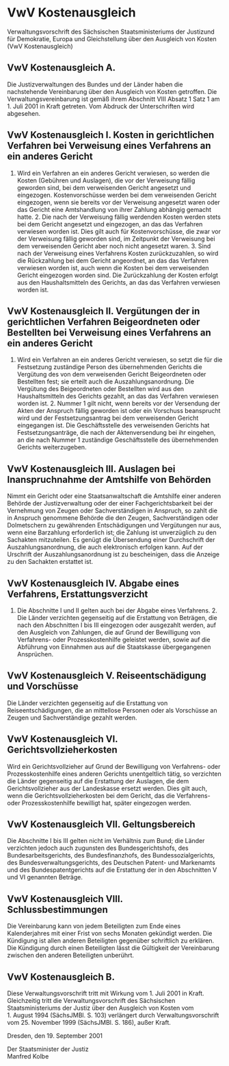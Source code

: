 # VwV Kostenausgleich

Verwaltungsvorschrift des Sächsischen Staatsministeriums der Justizund für Demokratie, Europa und Gleichstellung über den Ausgleich von Kosten (VwV Kostenausgleich)

## VwV Kostenausgleich A.

Die Justizverwaltungen des Bundes und der Länder haben die nachstehende Vereinbarung über den Ausgleich von Kosten getroffen. Die Verwaltungsvereinbarung ist gemäß ihrem Abschnitt VIII Absatz 1 Satz 1 am 1. Juli 2001 in Kraft getreten. Vom Abdruck der Unterschriften wird abgesehen.


## VwV Kostenausgleich I. Kosten in gerichtlichen Verfahren bei Verweisung eines Verfahrens an ein anderes Gericht

1. Wird ein Verfahren an ein anderes Gericht verwiesen, so werden die Kosten (Gebühren und Auslagen), die vor der Verweisung fällig geworden sind, bei dem verweisenden Gericht angesetzt und eingezogen. Kostenvorschüsse werden bei dem verweisenden Gericht eingezogen, wenn sie bereits vor der Verweisung angesetzt waren oder das Gericht eine Amtshandlung von ihrer Zahlung abhängig gemacht hatte. 2. Die nach der Verweisung fällig werdenden Kosten werden stets bei dem Gericht angesetzt und eingezogen, an das das Verfahren verwiesen worden ist. Dies gilt auch für Kostenvorschüsse, die zwar vor der Verweisung fällig geworden sind, im Zeitpunkt der Verweisung bei dem verweisenden Gericht aber noch nicht angesetzt waren. 3. Sind nach der Verweisung eines Verfahrens Kosten zurückzuzahlen, so wird die Rückzahlung bei dem Gericht angeordnet, an das das Verfahren verwiesen worden ist, auch wenn die Kosten bei dem verweisenden Gericht eingezogen worden sind. Die Zurückzahlung der Kosten erfolgt aus den Haushaltsmitteln des Gerichts, an das das Verfahren verwiesen worden ist. 
## VwV Kostenausgleich II. Vergütungen der in gerichtlichen Verfahren Beigeordneten oder Bestellten bei Verweisung eines Verfahrens an ein anderes Gericht

1. Wird ein Verfahren an ein anderes Gericht verwiesen, so setzt die für die Festsetzung zuständige Person des übernehmenden Gerichts die Vergütung des von dem verweisenden Gericht Beigeordneten oder Bestellten fest; sie erteilt auch die Auszahlungsanordnung. Die Vergütung des Beigeordneten oder Bestellten wird aus den Haushaltsmitteln des Gerichts gezahlt, an das das Verfahren verwiesen worden ist. 2. Nummer 1 gilt nicht, wenn bereits vor der Versendung der Akten der Anspruch fällig geworden ist oder ein Vorschuss beansprucht wird und der Festsetzungsantrag bei dem verweisenden Gericht eingegangen ist. Die Geschäftsstelle des verweisenden Gerichts hat Festsetzungsanträge, die nach der Aktenversendung bei ihr eingehen, an die nach Nummer 1 zuständige Geschäftsstelle des übernehmenden Gerichts weiterzugeben. 
## VwV Kostenausgleich III. Auslagen bei Inanspruchnahme der Amtshilfe von Behörden

Nimmt ein Gericht oder eine Staatsanwaltschaft die Amtshilfe einer anderen Behörde der Justizverwaltung oder der einer Fachgerichtsbarkeit bei der Vernehmung von Zeugen oder Sachverständigen in Anspruch, so zahlt die in Anspruch genommene Behörde die den Zeugen, Sachverständigen oder Dolmetschern zu gewährenden Entschädigungen und Vergütungen nur aus, wenn eine Barzahlung erforderlich ist; die Zahlung ist unverzüglich zu den Sachakten mitzuteilen. Es genügt die Übersendung einer Durchschrift der Auszahlungsanordnung, die auch elektronisch erfolgen kann. Auf der Urschrift der Auszahlungsanordnung ist zu bescheinigen, dass die Anzeige zu den Sachakten erstattet ist.


## VwV Kostenausgleich IV. Abgabe eines Verfahrens, Erstattungsverzicht

1. Die Abschnitte I und II gelten auch bei der Abgabe eines Verfahrens. 2. Die Länder verzichten gegenseitig auf die Erstattung von Beträgen, die nach den Abschnitten I bis III eingezogen oder ausgezahlt werden, auf den Ausgleich von Zahlungen, die auf Grund der Bewilligung von Verfahrens- oder Prozesskostenhilfe geleistet werden, sowie auf die Abführung von Einnahmen aus auf die Staatskasse übergegangenen Ansprüchen. 
## VwV Kostenausgleich V. Reiseentschädigung und Vorschüsse

Die Länder verzichten gegenseitig auf die Erstattung von Reiseentschädigungen, die an mittellose Personen oder als Vorschüsse an Zeugen und Sachverständige gezahlt werden.


## VwV Kostenausgleich VI. Gerichtsvollzieherkosten

Wird ein Gerichtsvollzieher auf Grund der Bewilligung von Verfahrens- oder Prozesskostenhilfe eines anderen Gerichts unentgeltlich tätig, so verzichten die Länder gegenseitig auf die Erstattung der Auslagen, die dem Gerichtsvollzieher aus der Landeskasse ersetzt werden. Dies gilt auch, wenn die Gerichtsvollzieherkosten bei dem Gericht, das die Verfahrens- oder Prozesskostenhilfe bewilligt hat, später eingezogen werden.


## VwV Kostenausgleich VII. Geltungsbereich

Die Abschnitte I bis III gelten nicht im Verhältnis zum Bund; die Länder verzichten jedoch auch zugunsten des Bundesgerichtshofs, des Bundesarbeitsgerichts, des Bundesfinanzhofs, des Bundessozialgerichts, des Bundesverwaltungsgerichts, des Deutschen Patent- und Markenamts und des Bundespatentgerichts auf die Erstattung der in den Abschnitten V und VI genannten Beträge.


## VwV Kostenausgleich VIII. Schlussbestimmungen

Die Vereinbarung kann von jedem Beteiligten zum Ende eines Kalenderjahres mit einer Frist von sechs Monaten gekündigt werden. Die Kündigung ist allen anderen Beteiligten gegenüber schriftlich zu erklären. Die Kündigung durch einen Beteiligten lässt die Gültigkeit der Vereinbarung zwischen den anderen Beteiligten unberührt.


## VwV Kostenausgleich B.

Diese Verwaltungsvorschrift tritt mit Wirkung vom 1. Juli 2001 in Kraft. Gleichzeitig tritt die 
        Verwaltungsvorschrift des Sächsischen Staatsministeriums der Justiz über den Ausgleich von Kosten vom 1. August 1994 (SächsJMBl. S. 103) verlängert durch Verwaltungsvorschrift vom 25. November 1999 (SächsJMBl. S. 186), außer Kraft.

Dresden, den 19. September 2001

Der Staatsminister der Justiz          
         Manfred Kolbe

